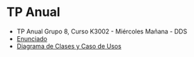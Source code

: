 # TP Anual
- TP Anual Grupo 8, Curso K3002 - Miércoles Mañana - DDS
- [Enunciado](https://drive.google.com/file/d/1J9pDAq8RihO9yQLbe_qc6Zh9uiPH-TpF/view)
- [Diagrama de Clases y Caso de Usos](https://app.diagrams.net/#G1cPuI6meBNtr9A6qbFEBYlH9FELENpo4s)

